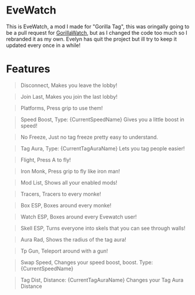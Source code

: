 # EveWatch

This is EveWatch, a mod I made for "Gorilla Tag", this was oringally going to be a pull request for [GorillaWatch](https://github.com/ArtificialGorillas/GorillaWatch), but as I changed the code too much so I rebranded it as my own. Evelyn has quit the project but ill try to keep it updated every once in a while!

# Features
> Disconnect, Makes you leave the lobby!

> Join Last, Makes you join the last lobby!

> Platforms, Press grip to use them!

> Speed Boost, Type: {CurrentSpeedName} Gives you a little boost in speed!

> No Freeze, Just no tag freeze pretty easy to understand.

> Tag Aura, Type: {CurrentTagAuraName} Lets you tag people easier!

> Flight, Press A to fly!

> Iron Monk, Press grip to fly like iron man!

> Mod List, Shows all your enabled mods!

> Tracers, Tracers to every monke!

> Box ESP, Boxes around every monke! 

> Watch ESP, Boxes around every Evewatch user!

> Skell ESP, Turns everyone into skels that you can see through walls!

> Aura Rad, Shows the radius of the tag aura!

> Tp Gun, Teleport around with a gun! 

> Swap Speed, Changes your speed boost, boost. Type: {CurrentSpeedName} 

> Tag Dist, Distance: {CurrentTagAuraName} Changes your Tag Aura Distance
